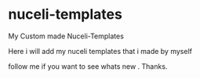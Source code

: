 # nuceli-templates

My Custom made Nuceli-Templates

Here i will add my nuceli templates that i made by myself 

follow me if you want to see whats new .
Thanks.
